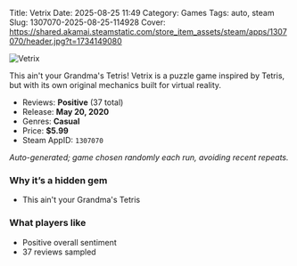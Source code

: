 Title: Vetrix
Date: 2025-08-25 11:49
Category: Games
Tags: auto, steam
Slug: 1307070-2025-08-25-114928
Cover: https://shared.akamai.steamstatic.com/store_item_assets/steam/apps/1307070/header.jpg?t=1734149080

![Vetrix](https://shared.akamai.steamstatic.com/store_item_assets/steam/apps/1307070/header.jpg?t=1734149080)

This ain't your Grandma's Tetris! Vetrix is a puzzle game inspired by Tetris, but with its own original mechanics built for virtual reality.

- Reviews: **Positive** (37 total)
- Release: **May 20, 2020**
- Genres: **Casual**
- Price: **$5.99**
- Steam AppID: `1307070`

*Auto-generated; game chosen randomly each run, avoiding recent repeats.*

### Why it’s a hidden gem
- This ain't your Grandma's Tetris


### What players like
- Positive overall sentiment
- 37 reviews sampled

